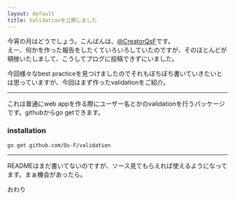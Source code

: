 ```yaml
---
layout: default
title: Validationを公開しました
---
```


今宵の月はどうでしょう。こんばんは、[@CreatorQsF](http://f.9en.co/?move=mainSns)です。  
えー、何かを作った報告をしたくていろいろしていたのですが、そのほとんどが頓挫いたしまして、こうしてブログに投稿できずにいました。

今回様々なbest practiceを見つけましたのでそれもぼちぼち書いていきたいとは思っていますが、今回はまず作ったvalidationをご紹介。

***

これは普通にweb appを作る際にユーザー名とかのvalidationを行うパッケージです。githubからgo getできます。

### installation

`go get github.com/Qs-F/validation`

***

READMEはまだ書いてないのですが、ソース見てもらえれば使えるようになってます。まぁ機会があったら。

おわり

